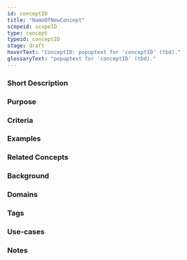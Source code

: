 ```yaml
---
id: conceptID
title: "NameOfNewConcept"
scopeid: scopeID
type: concept
typeid: conceptID
stage: draft
hoverText: "ConceptID: popuptext for 'conceptID' (tbd)."
glossaryText: "popuptext for 'conceptID' (tbd)."
---
```

<!--A concept tries to capture the idea behind a classification of entities, allowing us to reason about everything in the class as if it were one thing. This file specifies the idea(s) that, within the scope of `<existing-scopeID>` will be referred to using `<New Term>`.
Please fill in the placeholders in this file as follows:
- `<existing-scopeID>`: machine readable text that identifies the scope in which this term is defined;
- `<Existing Scope>`: human readable text that identifies the scope in which this term is defined;
- `<new-termID>`: machine readable text that identifies this term within `<existing-scopeID>`;
- `<New Term>`: human readable text that identifies this term within `<Existing Scope>`;
-->

### Short Description
<!--REQUIRED--in 1-3 sentences that describe the concept to a layperson with reasonable accuracy.-->

### Purpose
<!--Describe why the concept is needed. What purposes does it serve? What can you do with it that you cannot do (as well) without it? What objectives does it help realize? Why is this concept relevant within its scope of definition?-->

### Criteria
<!--REQUIRED--How is this concept different from related ideas? What are essential characteristics that must be true? This is where you specify the [intensional definition](https://en.wikipedia.org/wiki/Extensional_and_intensional_definitions) of the concept, i.e. the necessary and sufficient conditions for when the term should be used. This makes that the concept becomes crystal clear. In the case of nouns, this is equivalent to specifying the properties that an object needs to have in order to be counted as a referent of the term.-->

### Examples
<!--Provide a few sentences in which you give examples that obviously qualify as instances of `<New Term>`, and that do NOT obviously qualify. Also, provide examples that are not (so) obvious, but help users to better understand its intension.-->

### Related Concepts
<!--Link to any concepts that are similar but distinct, with a note about the relationship.-->

### Background
<!--Mention and link to the patterns in which this concept plays a (significant) role (possibly explaining the reason/purpose if appropriate), e.g.: The %%terminology pattern|pattern-terminology%% provides an overview of how this concept fits in with related concepts.-->

### Domains
<!--In which general knowledge ecosystems or mental model families does this concept play a role?-->

### Tags
<!--Add hash tags here that allow us to group concepts in useful ways.-->

### Use-cases
<!--This (optional) section specifies an (optional) introductory paragraph, and a level-3 (i.e. `###`) subsection for every use case it describes. Every such use-case SHOULD
- describe the situation/context of the use-case;
- show how to apply `<New Term>` to/in that situation;
- shows the relevance of having `<New Term>` for the use-case as opposed to not having it.-->

### Notes
<!--This (optional) section is the place to put anything for which there is no other good place to put it.-->

<!--
---
### Footnotes

[//]: # This (optional) section contains any footnotes that may have been specified in the text above.

[^1]: the text for footnote [^1] goes here.

-->